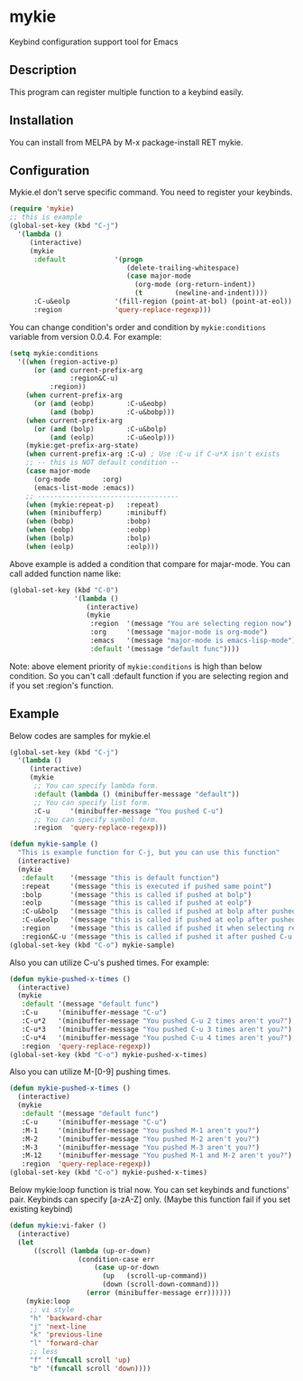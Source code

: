 # mykie
Keybind configuration support tool for Emacs

## Description
This program can register multiple function to a keybind easily.

## Installation
You can install from MELPA by M-x package-install RET mykie.

## Configuration
Mykie.el don't serve specific command.
You need to register your keybinds.

```lisp
(require 'mykie)
;; this is example
(global-set-key (kbd "C-j")
  '(lambda ()
     (interactive)
     (mykie
      :default            '(progn
                             (delete-trailing-whitespace)
                             (case major-mode
                               (org-mode (org-return-indent))
                               (t        (newline-and-indent))))
      :C-u&eolp           '(fill-region (point-at-bol) (point-at-eol))
      :region             'query-replace-regexp)))
```

You can change condition's order and condition by `mykie:conditions` variable
from version 0.0.4. For example:

```lisp
(setq mykie:conditions
  '((when (region-active-p)
      (or (and current-prefix-arg
               :region&C-u)
          :region))
    (when current-prefix-arg
      (or (and (eobp)        :C-u&eobp)
          (and (bobp)        :C-u&bobp)))
    (when current-prefix-arg
      (or (and (bolp)        :C-u&bolp)
          (and (eolp)        :C-u&eolp)))
    (mykie:get-prefix-arg-state)
    (when current-prefix-arg :C-u) ; Use :C-u if C-u*X isn't exists
    ;; -- this is NOT default condition --
    (case major-mode
      (org-mode        :org)
      (emacs-list-mode :emacs))
    ;; -----------------------------------
    (when (mykie:repeat-p)   :repeat)
    (when (minibufferp)      :minibuff)
    (when (bobp)             :bobp)
    (when (eobp)             :eobp)
    (when (bolp)             :bolp)
    (when (eolp)             :eolp)))
```

Above example is added a condition that compare for majar-mode.
You can call added function name like:

```lisp
(global-set-key (kbd "C-0")
                '(lambda ()
                   (interactive)
                   (mykie
                    :region  '(message "You are selecting region now")
                    :org     '(message "major-mode is org-mode")
                    :emacs   '(message "major-mode is emacs-lisp-mode")
                    :default '(message "default func"))))
```

Note: above element priority of `mykie:conditions` is high than below condition.
So you can't call :default function if you are selecting region and if
you set :region's function.

## Example
Below codes are samples for mykie.el

```lisp
(global-set-key (kbd "C-j")
  '(lambda ()
     (interactive)
     (mykie
      ;; You can specify lambda form.
      :default (lambda () (minibuffer-message "default"))
      ;; You can specify list form.
      :C-u     '(minibuffer-message "You pushed C-u")
      ;; You can specify symbol form.
      :region  'query-replace-regexp)))
```

```lisp
(defun mykie-sample ()
  "This is example function for C-j, but you can use this function"
  (interactive)
  (mykie
   :default    '(message "this is default function")
   :repeat     '(message "this is executed if pushed same point")
   :bolp       '(message "this is called if pushed at bolp")
   :eolp       '(message "this is called if pushed at eolp")
   :C-u&bolp   '(message "this is called if pushed at bolp after pushed C-u")
   :C-u&eolp   '(message "this is called if pushed at eolp after pushed C-u")
   :region     '(message "this is called if pushed it when selecting region")
   :region&C-u '(message "this is called if pushed it after pushed C-u when selecting region")))
(global-set-key (kbd "C-o") mykie-sample)
```

Also you can utilize C-u's pushed times.
For example:

```lisp
(defun mykie-pushed-x-times ()
  (interactive)
  (mykie
   :default '(message "default func")
   :C-u     '(minibuffer-message "C-u")
   :C-u*2   '(minibuffer-message "You pushed C-u 2 times aren't you?")
   :C-u*3   '(minibuffer-message "You pushed C-u 3 times aren't you?")
   :C-u*4   '(minibuffer-message "You pushed C-u 4 times aren't you?")
   :region  'query-replace-regexp))
(global-set-key (kbd "C-o") mykie-pushed-x-times)
```

Also you can utilize M-[0-9] pushing times.
```lisp
(defun mykie-pushed-x-times ()
  (interactive)
  (mykie
   :default '(message "default func")
   :C-u     '(minibuffer-message "C-u")
   :M-1     '(minibuffer-message "You pushed M-1 aren't you?")
   :M-2     '(minibuffer-message "You pushed M-2 aren't you?")
   :M-3     '(minibuffer-message "You pushed M-3 aren't you?")
   :M-12    '(minibuffer-message "You pushed M-1 and M-2 aren't you?")
   :region  'query-replace-regexp))
(global-set-key (kbd "C-o") mykie-pushed-x-times)
```

Below mykie:loop function is trial now.
You can set keybinds and functions' pair.
Keybinds can specify [a-zA-Z] only.
(Maybe this function fail if you set existing keybind)

```lisp
(defun mykie:vi-faker ()
  (interactive)
  (let
      ((scroll (lambda (up-or-down)
                 (condition-case err
                     (case up-or-down
                       (up   (scroll-up-command))
                       (down (scroll-down-command)))
                   (error (minibuffer-message err))))))
    (mykie:loop
     ;; vi style
     "h" 'backward-char
     "j" 'next-line
     "k" 'previous-line
     "l" 'forward-char
     ;; less
     "f" '(funcall scroll 'up)
     "b" '(funcall scroll 'down))))
```
